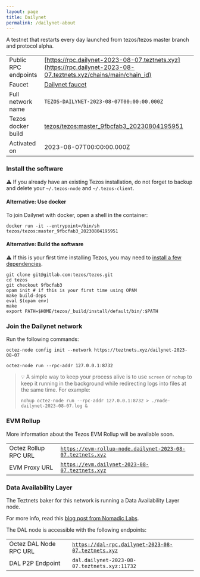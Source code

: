```yaml
---
layout: page
title: Dailynet
permalink: /dailynet-about
---
```


A testnet that restarts every day launched from tezos/tezos master branch and protocol alpha.

| | |
|-------|---------------------|
| Public RPC endpoints | [https://rpc.dailynet-2023-08-07.teztnets.xyz](https://rpc.dailynet-2023-08-07.teztnets.xyz/chains/main/chain_id)<br/> |
| Faucet | [Dailynet faucet](https://faucet.dailynet-2023-08-07.teztnets.xyz) |
| Full network name | `TEZOS-DAILYNET-2023-08-07T00:00:00.000Z` |
| Tezos docker build | [tezos/tezos:master_9fbcfab3_20230804195951](https://hub.docker.com/r/tezos/tezos/tags?page=1&ordering=last_updated&name=master_9fbcfab3_20230804195951) |
| Activated on | 2023-08-07T00:00:00.000Z |





### Install the software

⚠️  If you already have an existing Tezos installation, do not forget to backup and delete your `~/.tezos-node` and `~/.tezos-client`.



#### Alternative: Use docker

To join Dailynet with docker, open a shell in the container:

```
docker run -it --entrypoint=/bin/sh tezos/tezos:master_9fbcfab3_20230804195951
```

#### Alternative: Build the software

⚠️  If this is your first time installing Tezos, you may need to [install a few dependencies](https://tezos.gitlab.io/introduction/howtoget.html#setting-up-the-development-environment-from-scratch).

```
git clone git@gitlab.com:tezos/tezos.git
cd tezos
git checkout 9fbcfab3
opam init # if this is your first time using OPAM
make build-deps
eval $(opam env)
make
export PATH=$HOME/tezos/_build/install/default/bin/:$PATH
```

### Join the Dailynet network

Run the following commands:

```
octez-node config init --network https://teztnets.xyz/dailynet-2023-08-07

octez-node run --rpc-addr 127.0.0.1:8732
```

> 💡 A simple way to keep your process alive is to use `screen` or `nohup` to keep it running in the background while redirecting logs into files at the same time. For example:
>
> ```bash=13
> nohup octez-node run --rpc-addr 127.0.0.1:8732 > ./node-dailynet-2023-08-07.log &
> ```


### EVM Rollup

More information about the Tezos EVM Rollup will be available soon.

| | |
|-------|---------------------|
| Octez Rollup RPC URL | [`https://evm-rollup-node.dailynet-2023-08-07.teztnets.xyz`](https://evm-rollup-node.dailynet-2023-08-07.teztnets.xyz/global/block/head) |
| EVM Proxy URL | [`https://evm.dailynet-2023-08-07.teztnets.xyz`](https://evm.dailynet-2023-08-07.teztnets.xyz) |




### Data Availability Layer

The Teztnets baker for this network is running a Data Availability Layer node.

For more info, read this [blog post from Nomadic Labs](https://research-development.nomadic-labs.com/data-availability-layer-tezos.html).

The DAL node is accessible with the following endpoints:

| | |
|-------|---------------------|
| Octez DAL Node RPC URL | [`https://dal-rpc.dailynet-2023-08-07.teztnets.xyz`](https://dal-rpc.dailynet-2023-08-07.teztnets.xyz) |
| DAL P2P Endpoint | `dal.dailynet-2023-08-07.teztnets.xyz:11732` |




